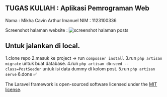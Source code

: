 ## TUGAS KULIAH : Aplikasi Pemrograman Web
Nama : Mikha Cavin Arthur Imanuel
NIM : 1123100336

Screenshot halaman website :
![screenshot halaman posts](https://i.ibb.co.com/rsD92XP/image.png)

## Untuk jalankan di local.
1.clone repo
2.masuk ke project -> run `composser install` 
3.run `php artisan migrate` untuk buat database.
4.run `php artisan db:seed --class=PostSeeder` untuk isi data dummy di kolom post.
5.run `php artisan serve`
6.done ✅


The Laravel framework is open-sourced software licensed under the [MIT license](https://opensource.org/licenses/MIT).
